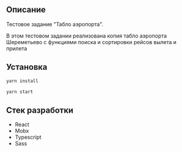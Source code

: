 ## Описание

Тестовое задание "Табло аэропорта".

В этом тестовом задании реализована копия табло аэропорта Шереметьево с функциями поиска и сортировки рейсов вылета и прилета

## Установка

```sh
yarn install
```

```sh
yarn start
```

## Стек разработки

- React
- Mobx
- Typescript
- Sass
